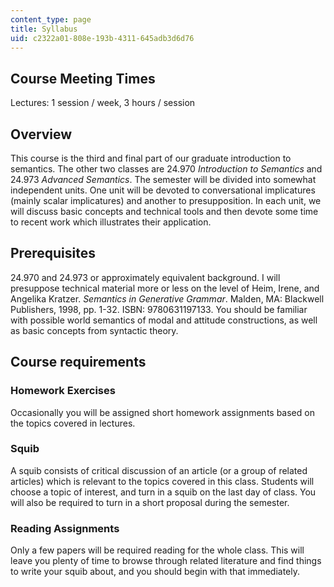 ```yaml
---
content_type: page
title: Syllabus
uid: c2322a01-808e-193b-4311-645adb3d6d76
---
```


Course Meeting Times
--------------------

Lectures: 1 session / week, 3 hours / session

Overview
--------

This course is the third and final part of our graduate introduction to semantics. The other two classes are 24.970 _Introduction to Semantics_ and 24.973 _Advanced Semantics_. The semester will be divided into somewhat independent units. One unit will be devoted to conversational implicatures (mainly scalar implicatures) and another to presupposition. In each unit, we will discuss basic concepts and technical tools and then devote some time to recent work which illustrates their application.

Prerequisites
-------------

24.970 and 24.973 or approximately equivalent background. I will presuppose technical material more or less on the level of Heim, Irene, and Angelika Kratzer. _Semantics in Generative Grammar_. Malden, MA: Blackwell Publishers, 1998, pp. 1-32. ISBN: 9780631197133. You should be familiar with possible world semantics of modal and attitude constructions, as well as basic concepts from syntactic theory.

Course requirements
-------------------

### Homework Exercises

Occasionally you will be assigned short homework assignments based on the topics covered in lectures.

### Squib

A squib consists of critical discussion of an article (or a group of related articles) which is relevant to the topics covered in this class. Students will choose a topic of interest, and turn in a squib on the last day of class. You will also be required to turn in a short proposal during the semester.

### Reading Assignments

Only a few papers will be required reading for the whole class. This will leave you plenty of time to browse through related literature and find things to write your squib about, and you should begin with that immediately.